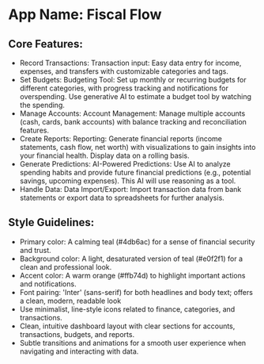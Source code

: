 # **App Name**: Fiscal Flow

## Core Features:

- Record Transactions: Transaction input: Easy data entry for income, expenses, and transfers with customizable categories and tags.
- Set Budgets: Budgeting Tool: Set up monthly or recurring budgets for different categories, with progress tracking and notifications for overspending. Use generative AI to estimate a budget tool by watching the spending.
- Manage Accounts: Account Management: Manage multiple accounts (cash, cards, bank accounts) with balance tracking and reconciliation features.
- Create Reports: Reporting: Generate financial reports (income statements, cash flow, net worth) with visualizations to gain insights into your financial health. Display data on a rolling basis.
- Generate Predictions: AI-Powered Predictions: Use AI to analyze spending habits and provide future financial predictions (e.g., potential savings, upcoming expenses). This AI will use reasoning as a tool.
- Handle Data: Data Import/Export: Import transaction data from bank statements or export data to spreadsheets for further analysis.

## Style Guidelines:

- Primary color: A calming teal (#4db6ac) for a sense of financial security and trust.
- Background color: A light, desaturated version of teal (#e0f2f1) for a clean and professional look.
- Accent color: A warm orange (#ffb74d) to highlight important actions and notifications.
- Font pairing: 'Inter' (sans-serif) for both headlines and body text; offers a clean, modern, readable look
- Use minimalist, line-style icons related to finance, categories, and transactions.
- Clean, intuitive dashboard layout with clear sections for accounts, transactions, budgets, and reports.
- Subtle transitions and animations for a smooth user experience when navigating and interacting with data.